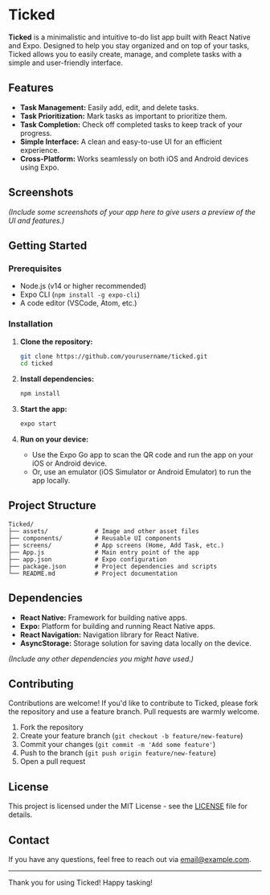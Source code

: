 # Ticked

**Ticked** is a minimalistic and intuitive to-do list app built with React Native and Expo. Designed to help you stay organized and on top of your tasks, Ticked allows you to easily create, manage, and complete tasks with a simple and user-friendly interface.

## Features

- **Task Management:** Easily add, edit, and delete tasks.
- **Task Prioritization:** Mark tasks as important to prioritize them.
- **Task Completion:** Check off completed tasks to keep track of your progress.
- **Simple Interface:** A clean and easy-to-use UI for an efficient experience.
- **Cross-Platform:** Works seamlessly on both iOS and Android devices using Expo.

## Screenshots

*(Include some screenshots of your app here to give users a preview of the UI and features.)*

## Getting Started

### Prerequisites

- Node.js (v14 or higher recommended)
- Expo CLI (`npm install -g expo-cli`)
- A code editor (VSCode, Atom, etc.)

### Installation

1. **Clone the repository:**

   ```bash
   git clone https://github.com/yourusername/ticked.git
   cd ticked
   

2. **Install dependencies:**

   ```bash
   npm install
   ```

3. **Start the app:**

   ```bash
   expo start
   ```

4. **Run on your device:**
   - Use the Expo Go app to scan the QR code and run the app on your iOS or Android device.
   - Or, use an emulator (iOS Simulator or Android Emulator) to run the app locally.

## Project Structure

```
Ticked/
├── assets/             # Image and other asset files
├── components/         # Reusable UI components
├── screens/            # App screens (Home, Add Task, etc.)
├── App.js              # Main entry point of the app
├── app.json            # Expo configuration
├── package.json        # Project dependencies and scripts
└── README.md           # Project documentation
```

## Dependencies

- **React Native:** Framework for building native apps.
- **Expo:** Platform for building and running React Native apps.
- **React Navigation:** Navigation library for React Native.
- **AsyncStorage:** Storage solution for saving data locally on the device.

*(Include any other dependencies you might have used.)*

## Contributing

Contributions are welcome! If you'd like to contribute to Ticked, please fork the repository and use a feature branch. Pull requests are warmly welcome.

1. Fork the repository
2. Create your feature branch (`git checkout -b feature/new-feature`)
3. Commit your changes (`git commit -m 'Add some feature'`)
4. Push to the branch (`git push origin feature/new-feature`)
5. Open a pull request

## License

This project is licensed under the MIT License - see the [LICENSE](LICENSE) file for details.

## Contact

If you have any questions, feel free to reach out via [email@example.com](mailto:email@example.com).

---

Thank you for using Ticked! Happy tasking!

